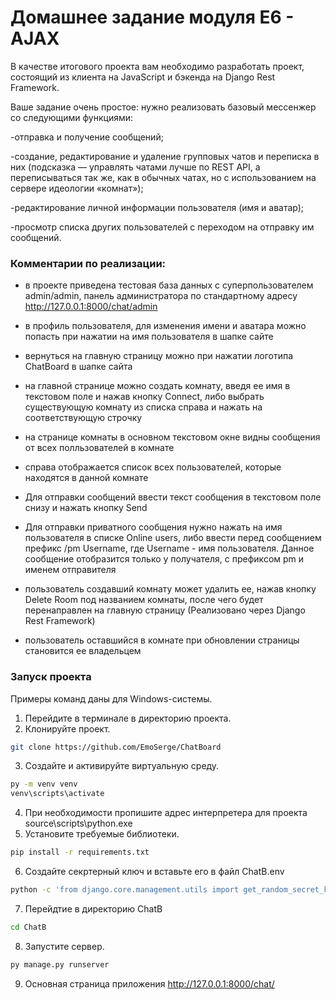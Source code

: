 <h1>Домашнее задание модуля E6 - AJAX </h1>

В качестве итогового проекта вам необходимо разработать проект, состоящий из клиента на JavaScript и бэкенда на Django Rest Framework.

Ваше задание очень простое: нужно реализовать базовый мессенжер со следующими функциями:

-отправка и получение сообщений;

-создание, редактирование и удаление групповых чатов и переписка в них (подсказка — управлять чатами лучше по REST API, а переписываться так же, как в обычных чатах, но с использованием на сервере идеологии «комнат»);

-редактирование личной информации пользователя (имя и аватар);

-просмотр списка других пользователей с переходом на отправку им сообщений.

<h3>Комментарии по реализации:</h3>

- в проекте приведена тестовая база данных с суперпользователем admin/admin, панель администратора по стандартному адресу http://127.0.0.1:8000/chat/admin

- в профиль пользователя, для изменения имени и аватара можно попасть при нажатии на имя пользователя в шапке сайте 
- вернуться на главную страницу можно при нажатии логотипа ChatBoard в шапке сайта 
- на главной странице можно создать комнату, введя ее имя в текстовом поле и нажав кнопку Connect, либо выбрать существующую комнату из списка справа и нажать на соответствующую строчку 
- на странице комнаты в основном текстовом окне видны сообщения от всех полльзователей в комнате 
- справа отображается список всех пользователей, которые находятся в данной комнате 
- Для отправки сообщений ввести текст сообщения в текстовом поле снизу и нажать кнопку Send 
- Для отправки приватного сообщения нужно нажать на имя пользователя в списке Online users, либо ввести перед сообщением префикс /pm Username, где Username - имя пользователя. Данное сообщение отобразится только у получателя, с префиксом pm и именем отправителя 
- пользователь создавший комнату может удалить ее, нажав кнопку Delete Room под названием комнаты, после чего будет перенаправлен на главную страницу (Реализовано через Django Rest Framework)
- пользователь оставшийся в комнате при обновлении страницы становится ее владельцем 



<h3>Запуск проекта</h3>

Примеры команд даны для Windows-системы.

1. Перейдите в терминале в директорию проекта. 
2. Клонируйте проект.
```bash
git clone https://github.com/EmoSerge/ChatBoard
```
3. Создайте и активируйте виртуальную среду.
```bash
py -m venv venv
venv\scripts\activate
```
4. При необходимости пропишите адрес интерпретера для проекта source\scripts\python.exe
5. Установите требуемые библиотеки.
```bash
pip install -r requirements.txt
```
6. Создайте секртерный ключ и вставьте его в файл ChatB\.env
```bash
python -c 'from django.core.management.utils import get_random_secret_key; print(get_random_secret_key())'
```
7. Перейдтие в директорию ChatB
```bash
cd ChatB
```
8. Запустите сервер.
```bash
py manage.py runserver
```
9. Основная страница приложения 
http://127.0.0.1:8000/chat/
